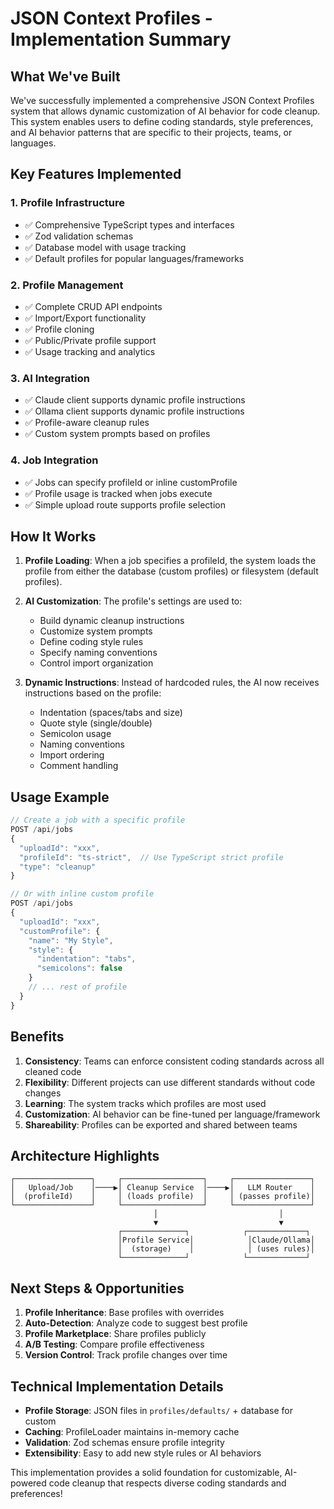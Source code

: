 # JSON Context Profiles - Implementation Summary

## What We've Built

We've successfully implemented a comprehensive JSON Context Profiles system that allows dynamic customization of AI behavior for code cleanup. This system enables users to define coding standards, style preferences, and AI behavior patterns that are specific to their projects, teams, or languages.

## Key Features Implemented

### 1. **Profile Infrastructure**
- ✅ Comprehensive TypeScript types and interfaces
- ✅ Zod validation schemas
- ✅ Database model with usage tracking
- ✅ Default profiles for popular languages/frameworks

### 2. **Profile Management**
- ✅ Complete CRUD API endpoints
- ✅ Import/Export functionality
- ✅ Profile cloning
- ✅ Public/Private profile support
- ✅ Usage tracking and analytics

### 3. **AI Integration**
- ✅ Claude client supports dynamic profile instructions
- ✅ Ollama client supports dynamic profile instructions
- ✅ Profile-aware cleanup rules
- ✅ Custom system prompts based on profiles

### 4. **Job Integration**
- ✅ Jobs can specify profileId or inline customProfile
- ✅ Profile usage is tracked when jobs execute
- ✅ Simple upload route supports profile selection

## How It Works

1. **Profile Loading**: When a job specifies a profileId, the system loads the profile from either the database (custom profiles) or filesystem (default profiles).

2. **AI Customization**: The profile's settings are used to:
   - Build dynamic cleanup instructions
   - Customize system prompts
   - Define coding style rules
   - Specify naming conventions
   - Control import organization

3. **Dynamic Instructions**: Instead of hardcoded rules, the AI now receives instructions based on the profile:
   - Indentation (spaces/tabs and size)
   - Quote style (single/double)
   - Semicolon usage
   - Naming conventions
   - Import ordering
   - Comment handling

## Usage Example

```javascript
// Create a job with a specific profile
POST /api/jobs
{
  "uploadId": "xxx",
  "profileId": "ts-strict",  // Use TypeScript strict profile
  "type": "cleanup"
}

// Or with inline custom profile
POST /api/jobs
{
  "uploadId": "xxx",
  "customProfile": {
    "name": "My Style",
    "style": {
      "indentation": "tabs",
      "semicolons": false
    }
    // ... rest of profile
  }
}
```

## Benefits

1. **Consistency**: Teams can enforce consistent coding standards across all cleaned code
2. **Flexibility**: Different projects can use different standards without code changes
3. **Learning**: The system tracks which profiles are most used
4. **Customization**: AI behavior can be fine-tuned per language/framework
5. **Shareability**: Profiles can be exported and shared between teams

## Architecture Highlights

```
┌─────────────────┐     ┌──────────────────┐     ┌─────────────────┐
│   Upload/Job    │────▶│ Cleanup Service  │────▶│   LLM Router    │
│  (profileId)    │     │ (loads profile)  │     │ (passes profile)│
└─────────────────┘     └──────────────────┘     └─────────────────┘
                                │                           │
                                ▼                           ▼
                        ┌──────────────┐            ┌─────────────┐
                        │Profile Service│            │Claude/Ollama│
                        │  (storage)    │            │ (uses rules)│
                        └──────────────┘            └─────────────┘
```

## Next Steps & Opportunities

1. **Profile Inheritance**: Base profiles with overrides
2. **Auto-Detection**: Analyze code to suggest best profile
3. **Profile Marketplace**: Share profiles publicly
4. **A/B Testing**: Compare profile effectiveness
5. **Version Control**: Track profile changes over time

## Technical Implementation Details

- **Profile Storage**: JSON files in `profiles/defaults/` + database for custom
- **Caching**: ProfileLoader maintains in-memory cache
- **Validation**: Zod schemas ensure profile integrity
- **Extensibility**: Easy to add new style rules or AI behaviors

This implementation provides a solid foundation for customizable, AI-powered code cleanup that respects diverse coding standards and preferences!